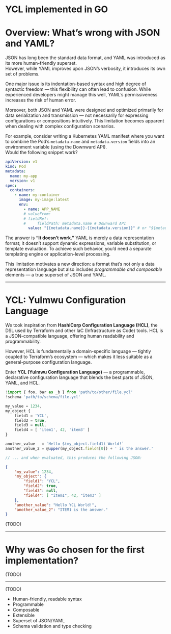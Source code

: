 # YCL implemented in GO

# Overview: What’s wrong with JSON and YAML?

JSON has long been the standard data format, and YAML was introduced as its more human-friendly superset.  
However, while YAML improves upon JSON’s verbosity, it introduces its own set of problems.

One major issue is its indentation-based syntax and high degree of syntactic freedom — this flexibility can often lead to confusion. While experienced developers might manage this well, YAML’s permissiveness increases the risk of human error.

Moreover, both JSON and YAML were designed and optimized primarily for data serialization and transmission — not necessarily for expressing configurations or compositions intuitively. This limitation becomes apparent when dealing with complex configuration scenarios.

For example, consider writing a Kubernetes YAML manifest where you want to combine the Pod’s `metadata.name` and `metadata.version` fields into an environment variable (using the Downward API).  
Would the following snippet work?

```yaml
apiVersion: v1
kind: Pod
metadata:
  name: my-app
  version: v1
spec:
  containers:
    - name: my-container
      image: my-image:latest
      env:
        - name: APP_NAME
        # valueFrom:
        # fieldRef:
        #     fieldPath: metadata.name # Downward API
          value: "{{metadata.name}}-{{metadata.version}}" # or "${metadata.name}-${metadata.version}" ?, which one?
```

The answer is **“It doesn’t work.”**
YAML is merely a data representation format; it doesn’t support dynamic expressions, variable substitution, or template evaluation.
To achieve such behavior, you’d need a separate templating engine or application-level processing.

This limitation motivates a new direction: a format that’s not only a data representation language but also includes *programmable and composable* elements — a true superset of JSON and YAML.

---

# YCL: Yulmwu Configuration Language

We took inspiration from **HashiCorp Configuration Language (HCL)**, the DSL used by Terraform and other IaC (Infrastructure as Code) tools.
HCL is a JSON-compatible language, offering human readability and programmability.

However, HCL is fundamentally a domain-specific language — tightly coupled to Terraform’s ecosystem — which makes it less suitable as a general-purpose configuration language.

Enter **YCL (Yulmwu Configuration Language)** — a programmable, declarative configuration language that blends the best parts of JSON, YAML, and HCL.

```js
!import { foo, bar as _b } from 'path/to/other/file.ycl'
!schema 'path/to/schema/file.ycl'

my_value = 1234,
my_object {
    field1 = 'YCL',
    field2 = true,
    field3 = null,
    field4 = [ 'item1', 42, 'item3' ]
}

another_value   = `Hello $(my_object.field1) World!`
another_value_2 = @upper(my_object.field4[0]) + ' is the answer.'

// ... and when evaluated, this produces the following JSON:
```

```json
{
    "my_value": 1234,
    "my_object": {
        "field1": "YCL",
        "field2": true,
        "field3": null,
        "field4": [ "item1", 42, "item3" ]
    },
    "another_value": "Hello YCL World!",
    "another_value_2": "ITEM1 is the answer."
}
```

(TODO)

---

# Why was Go chosen for the first implementation?

(TODO)

---

(TODO)

* Human-friendly, readable syntax
* Programmable
* Composable
* Extensible
* Superset of JSON/YAML
* Schema validation and type checking

